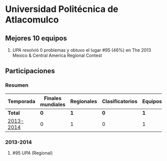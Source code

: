 # Universidad Politécnica de Atlacomulco

## Mejores 10 equipos

1. _UPA_ resolvió 0 problemas y obtuvo el lugar #95 (46%) en The 2013 Mexico & Central America Regional Contest

## Participaciones

### Resumen

| Temporada | Finales mundiales | Regionales | Clasificatorios | Equipos |
| --- | --- | --- | --- | --- |
| **Total** | **0** | **1** | **0** | **1** |
| [2013-2014](#2013-2014) | 0 | 1 | 0 | 1 |

### 2013-2014

1. #95 _UPA_ (Regional)



